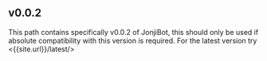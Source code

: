 ## v0.0.2
This path contains specifically v0.0.2 of JonjiBot, this should only be used if absolute compatibility with this version is required. For the latest version try <{{site.url}}/latest/>